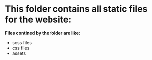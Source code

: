 # This folder contains all static files for the website:

**Files contined by the folder are like:**
- scss files
- css files
- assets